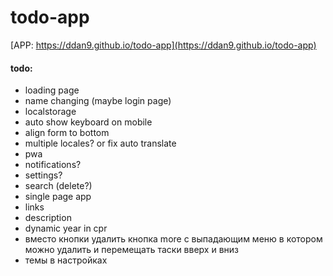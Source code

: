 # todo-app

[APP: https://ddan9.github.io/todo-app](https://ddan9.github.io/todo-app)

#### todo:

- loading page
- name changing (maybe login page)
- localstorage
- auto show keyboard on mobile
- align form to bottom
- multiple locales? or fix auto translate
- pwa
- notifications?
- settings?
- search (delete?)
- single page app
- links
- description
- dynamic year in cpr
- вместо кнопки удалить кнопка more с выпадающим меню в котором можно удалить и перемещать таски вверх и вниз
- темы в настройках
